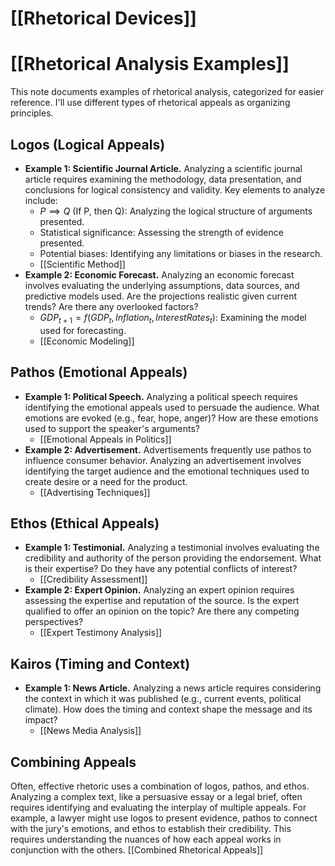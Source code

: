 # [[Rhetorical Devices]]
# [[Rhetorical Analysis Examples]]

This note documents examples of rhetorical analysis, categorized for easier reference.  I'll use different types of rhetorical appeals as organizing principles.

## Logos (Logical Appeals)

* **Example 1: Scientific Journal Article.**  Analyzing a scientific journal article requires examining the methodology, data presentation, and conclusions for logical consistency and validity. Key elements to analyze include:
    * $P \implies Q$ (If P, then Q):  Analyzing the logical structure of arguments presented.
    * Statistical significance: Assessing the strength of evidence presented.
    * Potential biases: Identifying any limitations or biases in the research.
    * [[Scientific Method]]
* **Example 2: Economic Forecast.** Analyzing an economic forecast involves evaluating the underlying assumptions, data sources, and predictive models used.  Are the projections realistic given current trends?  Are there any overlooked factors?
    * $GDP_{t+1} = f(GDP_t, Inflation_t, InterestRates_t)$:  Examining the model used for forecasting.
    * [[Economic Modeling]]

## Pathos (Emotional Appeals)

* **Example 1: Political Speech.** Analyzing a political speech requires identifying the emotional appeals used to persuade the audience.  What emotions are evoked (e.g., fear, hope, anger)? How are these emotions used to support the speaker's arguments?
    * [[Emotional Appeals in Politics]]
* **Example 2: Advertisement.**  Advertisements frequently use pathos to influence consumer behavior. Analyzing an advertisement involves identifying the target audience and the emotional techniques used to create desire or a need for the product.
    * [[Advertising Techniques]]

## Ethos (Ethical Appeals)

* **Example 1: Testimonial.**  Analyzing a testimonial involves evaluating the credibility and authority of the person providing the endorsement.  What is their expertise? Do they have any potential conflicts of interest?
    * [[Credibility Assessment]]
* **Example 2: Expert Opinion.** Analyzing an expert opinion requires assessing the expertise and reputation of the source.  Is the expert qualified to offer an opinion on the topic?  Are there any competing perspectives?
    * [[Expert Testimony Analysis]]

## Kairos (Timing and Context)

* **Example 1:  News Article.** Analyzing a news article requires considering the context in which it was published (e.g., current events, political climate).  How does the timing and context shape the message and its impact?
    * [[News Media Analysis]]

## Combining Appeals

Often, effective rhetoric uses a combination of logos, pathos, and ethos. Analyzing a complex text, like a persuasive essay or a legal brief, often requires identifying and evaluating the interplay of multiple appeals.  For example, a lawyer might use logos to present evidence, pathos to connect with the jury's emotions, and ethos to establish their credibility.  This requires understanding the nuances of how each appeal works in conjunction with the others.  [[Combined Rhetorical Appeals]]
